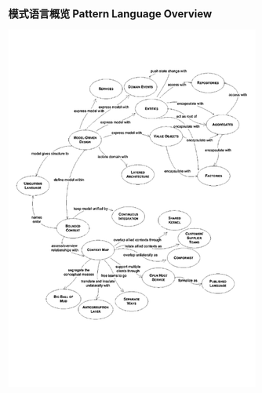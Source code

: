 ## 模式语言概览 Pattern Language Overview
![pattern-language-overview](img/pattern-language-overview.png)


